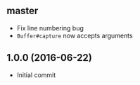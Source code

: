 ## master

* Fix line numbering bug
* `Buffer#capture` now accepts arguments

## 1.0.0 (2016-06-22)

* Initial commit

